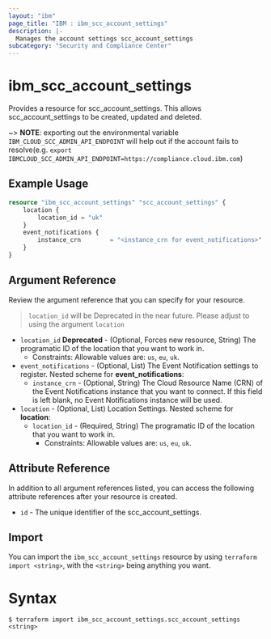 ```yaml
---
layout: "ibm"
page_title: "IBM : ibm_scc_account_settings"
description: |-
  Manages the account settings scc_account_settings
subcategory: "Security and Compliance Center"
---
```


# ibm_scc_account_settings

Provides a resource for scc_account_settings. This allows scc_account_settings to be created, updated and deleted.

~> **NOTE**: exporting out the environmental variable `IBM_CLOUD_SCC_ADMIN_API_ENDPOINT` will help out if the account fails to resolve(e.g. `export IBMCLOUD_SCC_ADMIN_API_ENDPOINT=https://compliance.cloud.ibm.com`)

## Example Usage

```terraform
resource "ibm_scc_account_settings" "scc_account_settings" {
    location {
        location_id = "uk"
    }
    event_notifications {
        instance_crn        = "<instance_crn for event_notifications>" // Optional field
    }
}
```

## Argument Reference

Review the argument reference that you can specify for your resource.

> `location_id` will be Deprecated in the near future. Please adjust to using the argument `location`
* `location_id` **Deprecated** - (Optional, Forces new resource, String) The programatic ID of the location that you want to work in.
  * Constraints: Allowable values are: `us`, `eu`, `uk`.
* `event_notifications` - (Optional, List) The Event Notification settings to register.
Nested scheme for **event_notifications**:
	* `instance_crn` - (Optional, String) The Cloud Resource Name (CRN) of the Event Notifications instance that you want to connect. If this field is left blank, no Event Notifications instance will be used.
* `location` - (Optional, List) Location Settings.
Nested scheme for **location**:
	* `location_id` - (Required, String) The programatic ID of the location that you want to work in.
	  * Constraints: Allowable values are: `us`, `eu`, `uk`.

## Attribute Reference

In addition to all argument references listed, you can access the following attribute references after your resource is created.

* `id` - The unique identifier of the scc_account_settings.

## Import

You can import the `ibm_scc_account_settings` resource by using `terraform import <string>`, with the `<string>` being anything you want.

# Syntax
```
$ terraform import ibm_scc_account_settings.scc_account_settings <string>
```
